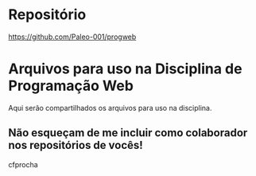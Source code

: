 # Repositório
https://github.com/Paleo-001/progweb

# Arquivos para uso na Disciplina de Programação Web
Aqui serão compartilhados os arquivos para uso na disciplina.

## Não esqueçam de me incluir como colaborador nos repositórios de vocês!
cfprocha
